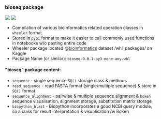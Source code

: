 
### bioseq package 
![](https://camo.githubusercontent.com/d38e6cc39779250a2835bf8ed3a72d10dbe3b05fa6527baa3f6f1e8e8bd056bf/68747470733a2f2f696d672e736869656c64732e696f2f62616467652f436f64652d507974686f6e2d696e666f726d6174696f6e616c3f7374796c653d666c6174266c6f676f3d707974686f6e266c6f676f436f6c6f723d776869746526636f6c6f723d326262633861) ![](https://badgen.net/badge/status/WIP/orange) 

- Compilation of various bioinformatics related operation classes in <code>wheeler</code> format
- Stored in <code>pypi</code> format to make it easier to call commonly used functions in notebooks w/o pasting entire code
- Wheeler package located @[bioinformatics](https://www.kaggle.com/shtrausslearning/bioinformatics) dataset /whl_packages/ on Kaggle
- Package Name (or similar): <code>bioseq-0.0.1-py3-none-any.whl</code>

#### "bioseq" package content:
- <code>sequence</code> - single sequence <code>SQ()</code> storage class & methods
- <code>read_sequence</code> - read FASTA format (single/multiple sequence) & store in <code>SQ()</code> format
- <code>sequence_alignment</code> - pairwise & multiple sequence alignment & <code>bokeh</code> sequence visualisation, alignment storage, substitution matrix storage
- <code>biopython_blast</code> - Biopython incorporates a good NCBI query module, so a class for result interpretation & visualisation /w Bokeh

